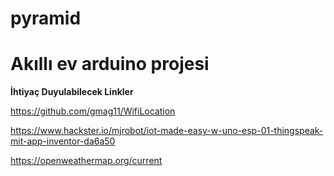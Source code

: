 # pyramid


<h1>Akıllı ev arduino projesi</h1>




<b>İhtiyaç Duyulabilecek Linkler</b>

https://github.com/gmag11/WifiLocation

https://www.hackster.io/mjrobot/iot-made-easy-w-uno-esp-01-thingspeak-mit-app-inventor-da6a50


https://openweathermap.org/current
